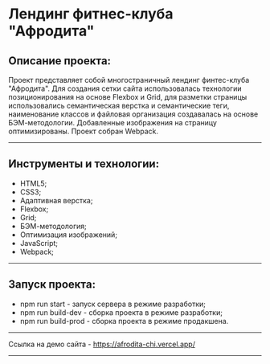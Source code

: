 # Лeндинг фитнес-клуба "Афродита"

## Описание проекта:
Проект представляет собой многостраничный лендинг финтес-клуба "Афродита". Для создания сетки сайта использовалась технологии позиционирования на основе Flexbox и Grid, для разметки страницы использовались семантическая верстка и семантические теги, наименование классов и файловая организация создавалась на основе БЭМ-методологии. Добавленные изображения на страницу оптимизированы. Проект собран Webpack.
___
## Инструменты и технологии:
* HTML5;
* CSS3;
* Адаптивная верстка;
* Flexbox;
* Grid;
* БЭМ-методология;
* Оптимизация изображений;
* JavaScript;
* Webpack;
___
## Запуск проекта:
* npm run start - запуск сервера в режиме разработки;
* npm run build-dev - сборка проекта в режиме разработки;
* npm run build-prod - сборка проекта в режиме продакшена.
___
Ссылка на демо сайта - https://afrodita-chi.vercel.app/
___
